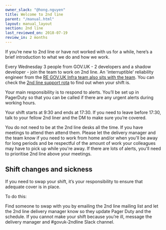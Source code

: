 ```yaml
---
owner_slack: "@hong.nguyen"
title: Welcome to 2nd line
parent: "/manual.html"
layout: manual_layout
section: 2nd line
last_reviewed_on: 2018-07-19
review_in: 2 months
---
```


If you’re new to 2nd line or have not worked with us for a while, here’s a brief introduction to what we do and how we work.

Every Wednesday 3 people from GOV.UK - 2 developers and a shadow developer - join the team to work on 2nd line. An 'interruptible' reliability engineer from the [RE GOV.UK Infra team also sits with the team](https://docs.publishing.service.gov.uk/manual/raising-issues-with-reliability-engineering.html#header). You can check the [2nd line support rota](https://docs.google.com/spreadsheets/d/1OTVm_k6MDdCFN1EFzrKXWu4iIPI7uR9mssI8AMwn7lU/edit#gid=10) to find out when your shift is.  

Your main responsibility is to respond to alerts. You’ll be set up in PagerDuty so that you can be called if there are any urgent alerts during working hours.

Your shift starts at 9:30 and ends at 17:30. If you need to leave before 17:30, talk to your fellow 2nd liner and the DM to make sure you’re covered.   

You do not need to be at the 2nd line desks all the time. If you have meetings to attend then attend them. Please let the delivery manager and the team know if you need to work from home and/or when you'll be away for long periods and be respectful of the amount of work your colleagues may have to pick up while you're away. If there are lots of alerts, you'll need to prioritise 2nd line above your meetings.

## Shift changes and sickness

If you need to swap your shift, it’s your responsibility to ensure that adequate cover is in place.

To do this:

Find someone to swap with you by emailing the 2nd line mailing list and let the 2nd line delivery manager know so they update Pager Duty and the schedule.
If you cannot make your shift because you’re ill, message the delivery manager and #govuk-2ndline Slack channel.
